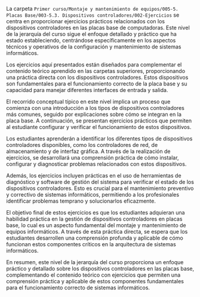 La carpeta `Primer curso/Montaje y mantenimiento de equipos/005-5. Placas Base/003-5.3. Dispositivos controladores/002-Ejercicios` se centra en proporcionar ejercicios prácticos relacionados con los dispositivos controladores en las placas base de computadoras. Este nivel de la jerarquía del curso sigue el enfoque detallado y práctico que ha estado estableciendo, centrándose específicamente en los aspectos técnicos y operativos de la configuración y mantenimiento de sistemas informáticos.

Los ejercicios aquí presentados están diseñados para complementar el contenido teórico aprendido en las carpetas superiores, proporcionando una práctica directa con los dispositivos controladores. Estos dispositivos son fundamentales para el funcionamiento correcto de la placa base y su capacidad para manejar diferentes interfaces de entrada y salida.

El recorrido conceptual típico en este nivel implica un proceso que comienza con una introducción a los tipos de dispositivos controladores más comunes, seguido por explicaciones sobre cómo se integran en la placa base. A continuación, se presentan ejercicios prácticos que permiten al estudiante configurar y verificar el funcionamiento de estos dispositivos.

Los estudiantes aprenderán a identificar los diferentes tipos de dispositivos controladores disponibles, como los controladores de red, de almacenamiento y de interfaz gráfica. A través de la realización de ejercicios, se desarrollará una comprensión práctica de cómo instalar, configurar y diagnosticar problemas relacionados con estos dispositivos.

Además, los ejercicios incluyen prácticas en el uso de herramientas de diagnóstico y software de gestión del sistema para verificar el estado de los dispositivos controladores. Esto es crucial para el mantenimiento preventivo y correctivo de sistemas informáticos, permitiendo a los profesionales identificar problemas temprano y solucionarlos eficazmente.

El objetivo final de estos ejercicios es que los estudiantes adquieran una habilidad práctica en la gestión de dispositivos controladores en placas base, lo cual es un aspecto fundamental del montaje y mantenimiento de equipos informáticos. A través de esta práctica directa, se espera que los estudiantes desarrollen una comprensión profunda y aplicable de cómo funcionan estos componentes críticos en la arquitectura de sistemas informáticos.

En resumen, este nivel de la jerarquía del curso proporciona un enfoque práctico y detallado sobre los dispositivos controladores en las placas base, complementando el contenido teórico con ejercicios que permiten una comprensión práctica y aplicable de estos componentes fundamentales para el funcionamiento correcto de sistemas informáticos.
